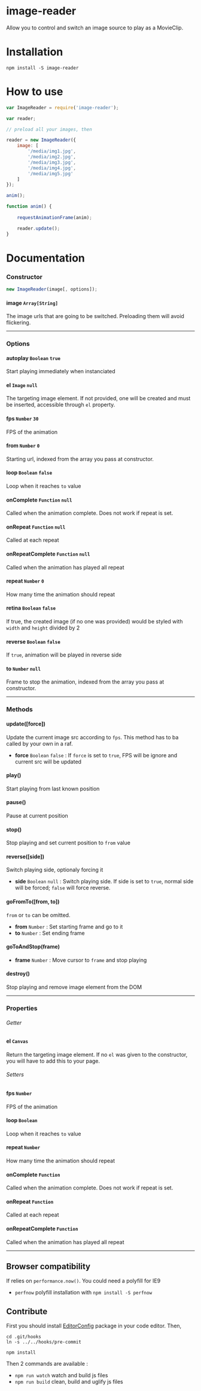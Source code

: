 image-reader
============

Allow you to control and switch an image source to play as a MovieClip.

Installation
============

```
npm install -S image-reader
```

How to use
==========

```javascript
var ImageReader = require('image-reader');

var reader;

// preload all your images, then

reader = new ImageReader({
	image: [
		'/media/img1.jpg',
		'/media/img2.jpg',
		'/media/img3.jpg',
		'/media/img4.jpg',
		'/media/img5.jpg'
	]
});

anim();

function anim() {
	
	requestAnimationFrame(anim);

	reader.update();
}
```

Documentation
=============

### Constructor

```javascript
new ImageReader(image[, options]);
```

#### image `Array[String]`
The image urls that are going to be switched. Preloading them will avoid flickering.

---

### Options

#### autoplay `Boolean` `true`
Start playing immediately when instanciated

#### el `Image` `null` 
The targeting image element. If not provided, one will be created and must be inserted, accessible through `el` property.

#### fps `Number` `30`
FPS of the animation

#### from `Number` `0`
Starting url, indexed from the array you pass at constructor.

#### loop `Boolean` `false`
Loop when it reaches `to` value

#### onComplete `Function` `null`
Called when the animation complete. Does not work if repeat is set.

#### onRepeat `Function` `null`
Called at each repeat

#### onRepeatComplete `Function` `null`
Called when the animation has played all repeat

#### repeat `Number` `0`
How many time the animation should repeat

#### retina `Boolean` `false`
If true, the created image (if no one was provided) would be styled with `width` and `height` divided by 2

#### reverse `Boolean` `false`
If `true`, animation will be played in reverse side 

#### to `Number` `null`
Frame to stop the animation, indexed from the array you pass at constructor.

---

### Methods

#### update([force])
Update the current image src according to `fps`. This method has to ba called by your own in a raf.
- **force** `Boolean` `false` : If `force` is set to `true`, FPS will be ignore and current src will be updated

#### play()
Start playing from last known position

#### pause()
Pause at current position

#### stop()
Stop playing and set current position to `from` value

#### reverse([side])
Switch playing side, optionaly forcing it
- **side** `Boolean` `null` : Switch playing side. If side is set to `true`, normal side will be forced; `false` will force reverse.

#### goFromTo([from, to])
`from` or `to` can be omitted.
- **from** `Number` : Set starting frame and go to it
- **to** `Number` : Set ending frame

#### goToAndStop(frame)
- **frame** `Number` : Move cursor to `frame` and stop playing

#### destroy()
Stop playing and remove image element from the DOM

---

### Properties

###### Getter

#### el `Canvas`
Return the targeting image element. If no `el` was given to the constructor, you will have to add this to your page.


###### Setters

#### fps `Number`
FPS of the animation

#### loop `Boolean`
Loop when it reaches `to` value

#### repeat `Number`
How many time the animation should repeat

#### onComplete `Function`
Called when the animation complete. Does not work if repeat is set.

#### onRepeat `Function`
Called at each repeat

#### onRepeatComplete `Function`
Called when the animation has played all repeat

---

Browser compatibility
---------------------

If relies on `performance.now()`. You could need a polyfill for IE9
- `perfnow` polyfill installation with `npm install -S perfnow`

Contribute
----------

First you should install [EditorConfig](http://editorconfig.org/) package in your code editor. Then,

```
cd .git/hooks
ln -s ../../hooks/pre-commit

npm install
```

Then 2 commands are available :
- `npm run watch` watch and build js files
- `npm run build` clean, build and uglify js files
